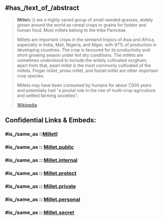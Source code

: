 ﻿---
aliases:
- Hirse
- Millet
has_id_wikidata: Q259438
---

## #has_/text_of_/abstract 

> **Millet**s () are a highly varied group of small-seeded grasses, widely grown around the world as cereal crops or grains for fodder and human food. Most millets belong to the tribe Paniceae.
>
> Millets are important crops in the semiarid tropics of Asia and Africa, especially in India, Mali, Nigeria, and Niger, with 97% of production in developing countries. The crop is favoured for its productivity and short growing season under hot dry conditions. The millets are sometimes understood to include the widely cultivated sorghum; apart from that, pearl millet is the most commonly cultivated of the millets. Finger millet, proso millet, and foxtail millet are other important crop species.
>
> Millets may have been consumed by humans for about 7,000 years and potentially had "a pivotal role in the rise of multi-crop agriculture and settled farming societies".
>
> [Wikipedia](https://en.wikipedia.org/wiki/Millet)


## Confidential Links & Embeds: 

### #is_/same_as ::[Millet](Millet.md)) 

### #is_/same_as :: [Millet.public](/_public/bio/bio~Domain/Eukarya/Plants/Land_Plant/Seed_Plant/Flowering_Plant/Monocot/Commelinanae/Poales/Cereal/Millet.public.md) 

### #is_/same_as :: [Millet.internal](/_internal/bio/bio~Domain/Eukarya/Plants/Land_Plant/Seed_Plant/Flowering_Plant/Monocot/Commelinanae/Poales/Cereal/Millet.internal.md) 

### #is_/same_as :: [Millet.protect](/_protect/bio/bio~Domain/Eukarya/Plants/Land_Plant/Seed_Plant/Flowering_Plant/Monocot/Commelinanae/Poales/Cereal/Millet.protect.md) 

### #is_/same_as :: [Millet.private](/_private/bio/bio~Domain/Eukarya/Plants/Land_Plant/Seed_Plant/Flowering_Plant/Monocot/Commelinanae/Poales/Cereal/Millet.private.md) 

### #is_/same_as :: [Millet.personal](/_personal/bio/bio~Domain/Eukarya/Plants/Land_Plant/Seed_Plant/Flowering_Plant/Monocot/Commelinanae/Poales/Cereal/Millet.personal.md) 

### #is_/same_as :: [Millet.secret](/_secret/bio/bio~Domain/Eukarya/Plants/Land_Plant/Seed_Plant/Flowering_Plant/Monocot/Commelinanae/Poales/Cereal/Millet.secret.md)

